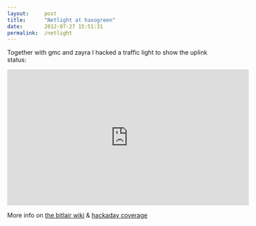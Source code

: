 ```yaml
---
layout: 	post
title:  	"Netlight at haxogreen"
date:   	2012-07-27 15:51:31
permalink:	/netlight
---
```


Together with gmc and zayra I hacked a traffic light to show the uplink status:

<iframe src="http://www.youtube.com/embed/uxdJv-h0Fks" height="315" width="560" frameborder="0"></iframe>

More info on [the bitlair wiki] &amp; [hackaday coverage]
&nbsp;

[the bitlair wiki]:      	https://wiki.bitlair.nl/Pages/Projects/Netlight
[hackaday coverage]:		http://hackaday.com/2012/07/29/checking-network-status-with-a-traffic-light/#more-81238

